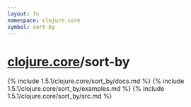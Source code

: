 ```yaml
---
layout: fn
namespace: clojure.core
symbol: sort-by
---
```


# [clojure.core](../)/sort-by

{% include 1.5.1/clojure.core/sort_by/docs.md %}
{% include 1.5.1/clojure.core/sort_by/examples.md %}
{% include 1.5.1/clojure.core/sort_by/src.md %}

